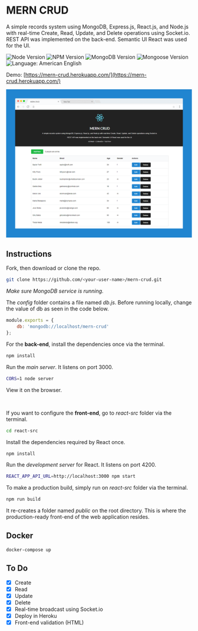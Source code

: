 # MERN CRUD

A simple records system using MongoDB, Express.js, React.js, and Node.js with real-time Create, Read, Update, and Delete operations using Socket.io. REST API was implemented on the back-end. Semantic UI React was used for the UI.

![Node Version](https://img.shields.io/badge/node-v12.16.3-yellowgreen.svg)
![NPM Version](https://img.shields.io/badge/npm-v6.14.4-blue.svg)
![MongoDB Version](https://img.shields.io/badge/mongodb-v3.6.12-blue.svg)
![Mongoose Version](https://img.shields.io/badge/mongoose-v5.9.13-blue.svg)
![Language: American English](https://img.shields.io/badge/language-american%20english-red.svg)

Demo: [https://mern-crud.herokuapp.com/](https://mern-crud.herokuapp.com/)

![MERN CRUD Screenshot](screenshot.png)

## Instructions

Fork, then download or clone the repo.

```bash
git clone https://github.com/<your-user-name>/mern-crud.git
```

_Make sure MongoDB service is running._

The _config_ folder contains a file named _db.js_. Before running locally, change the value of db as seen in the code below.

```js
module.exports = {
	db: 'mongodb://localhost/mern-crud'
};
```

For the **back-end**, install the dependencies once via the terminal.

```bash
npm install
```

Run the _main server_. It listens on port 3000.

```bash
CORS=1 node server
```

View it on the browser.

<br>

If you want to configure the **front-end**, go to _react-src_ folder via the terminal.

```bash
cd react-src
```

Install the dependencies required by React once.

```bash
npm install
```

Run the _development server_ for React. It listens on port 4200.

```bash
REACT_APP_API_URL=http://localhost:3000 npm start
```

To make a production build, simply run on _react-src_ folder via the terminal.

```bash
npm run build
```

It re-creates a folder named _public_ on the root directory. This is where the production-ready front-end of the web application resides.

## Docker

```bash
docker-compose up
```

## To Do

-   [x] Create
-   [x] Read
-   [x] Update
-   [x] Delete
-   [x] Real-time broadcast using Socket.io
-   [x] Deploy in Heroku
-   [x] Front-end validation (HTML)
